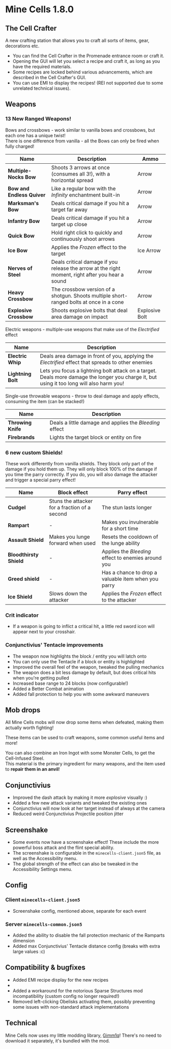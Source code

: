 # Mine Cells 1.8.0

## The Cell Crafter

A new crafting station that allows you to craft all sorts of items, gear, decorations etc.

- You can find the Cell Crafter in the Promenade entrance room or craft it.
- Opening the GUI will let you select a recipe and craft it, as long as you have the required materials.
- Some recipes are locked behind various advancements, which are described in the Cell Crafter's GUI.
- You can use EMI to display the recipes! (REI not supported due to some unrelated technical issues).

## Weapons

### 13 New Ranged Weapons!

Bows and crossbows - work similar to vanilla bows and crossbows, but each one has a unique twist!  
There is one difference from vanilla - all the Bows can only be fired when fully charged!

| Name                       | Description                                                                                      | Ammo           |
|----------------------------|--------------------------------------------------------------------------------------------------|----------------|
| **Multiple-Nocks Bow**     | Shoots 3 arrows at once (consumes all 3!), with a horizontal spread                              | Arrow          |
| **Bow and Endless Quiver** | Like a regular bow with the *Infinity* enchantment built-in                                      | Arrow          |
| **Marksman's Bow**         | Deals critical damage if you hit a target far away                                               | Arrow          |
| **Infantry Bow**           | Deals critical damage if you hit a target up close                                               | Arrow          |
| **Quick Bow**              | Hold right click to quickly and continuously shoot arrows                                        | Arrow          |
| **Ice Bow**                | Applies the *Frozen* effect to the target                                                        | Ice Arrow      |
| **Nerves of Steel**        | Deals critical damage if you release the arrow at the right moment, right after you hear a sound | Arrow          |
| **Heavy Crossbow**         | The crossbow version of a shotgun. Shoots multiple short-ranged bolts at once in a cone          | Arrow          |
| **Explosive Crossbow**     | Shoots explosive bolts that deal area damage on impact                                           | Explosive Bolt |

Electric weapons - multiple-use weapons that make use of the *Electrified* effect

| Name               | Description                                                                                                                               |
|--------------------|-------------------------------------------------------------------------------------------------------------------------------------------|
| **Electric Whip**  | Deals area damage in front of you, applying the *Electrified* effect that spreads to other enemies                                        |
| **Lightning Bolt** | Lets you focus a lightning bolt attack on a target. Deals more damage the longer you charge it, but using it too long will also harm you! |

Single-use throwable weapons - throw to deal damage and apply effects, consuming the item (can be stacked!)

| Name               | Description                                             |
|--------------------|---------------------------------------------------------|
| **Throwing Knife** | Deals a little damage and applies the *Bleeding* effect |
| **Firebrands**     | Lights the target block or entity on fire               |

### 6 new custom Shields!

These work differently from vanilla shields. They block only part of the damage if you hold them up. They will only
block 100% of the damage if you time the parry correctly. If you do, you will also damage the attacker and trigger a 
special parry effect!

| Name                    | Block effect                                  | Parry effect                                        |
|-------------------------|-----------------------------------------------|-----------------------------------------------------|
| **Cudgel**              | Stuns the attacker for a fraction of a second | The stun lasts longer                               |
| **Rampart**             | -                                             | Makes you invulnerable for a short time             |
| **Assault Shield**      | Makes you lunge forward when used             | Resets the cooldown of the lunge ability            |
| **Bloodthirsty Shield** | -                                             | Applies the *Bleeding* effect to enemies around you |
| **Greed shield**        | -                                             | Has a chance to drop a valuable item when you parry |
| **Ice Shield**          | Slows down the attacker                       | Applies the *Frozen* effect to the attacker         |

### Crit indicator

- If a weapon is going to inflict a critical hit, a little red sword icon will appear next to your crosshair.

### Conjunctivius' Tentacle improvements

- The weapon now highlights the block / entity you will latch onto
- You can only use the Tentacle if a block or entity is highlighted
- Improved the overall feel of the weapon, tweaked the pulling mechanics
- The weapon does a bit less damage by default, but does critical hits when you're getting pulled
- Increased base range to 24 blocks (now configurable!)
- Added a Better Combat animation
- Added fall protection to help you with some awkward maneuvers

## Mob drops

All Mine Cells mobs will now drop some items when defeated, making them actually worth fighting!

These items can be used to craft weapons, some common useful items and more!

You can also combine an Iron Ingot with some Monster Cells, to get the Cell-Infused Steel.  
This material is the primary ingredient for many weapons, and the item used to **repair them in an anvil**!

## Conjunctivius

- Improved the dash attack by making it more *explosive* visually :)
- Added a few new attack variants and tweaked the existing ones
- Conjunctivius will now look at her target instead of always at the camera
- Reduced weird Conjunctivius Projectile position jitter

## Screenshake

- Some events now have a screenshake effect! These include the more powerful boss attack and the flint special ability.
- The screenshake is configurable in the `minecells-client.json5` file, as well as the Accessibility menu.
- The global strength of the effect can also be tweaked in the Accessibility Settings menu.

## Config

### Client `minecells-client.json5`

- Screenshake config, mentioned above, separate for each event

### Server `minecells-common.json5`

- Added the ability to disable the fall protection mechanic of the Ramparts dimension
- Added max Conjunctivius' Tentacle distance config (breaks with extra large values :c)

## Compatibility & bugfixes

- Added EMI recipe display for the new recipes
- 
- Added a workaround for the notorious Sparse Structures mod incompatibility (custom config no longer required!)
- Removed left-clicking Obelisks activating them, possibly preventing some issues with non-standard attack implementations


## Technical

Mine Cells now uses my little modding library, [Gimm1q](https://github.com/mim1q/gimm1q)! There's no need to download
it separately, it's bundled with the mod.